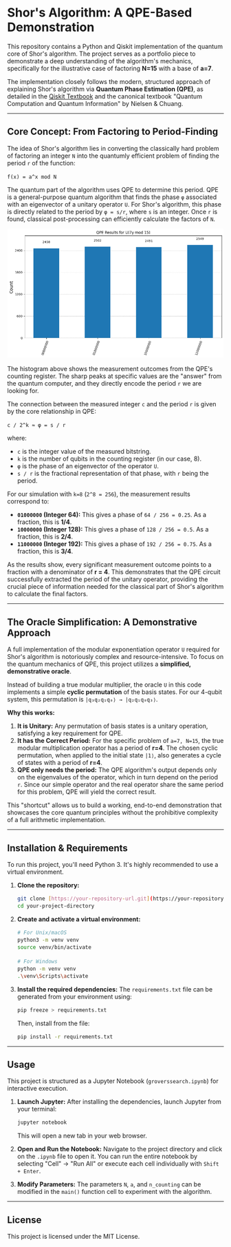 # Shor's Algorithm: A QPE-Based Demonstration

This repository contains a Python and Qiskit implementation of the quantum core of Shor's algorithm. The project serves as a portfolio piece to demonstrate a deep understanding of the algorithm's mechanics, specifically for the illustrative case of factoring **N=15** with a base of **a=7**.

The implementation closely follows the modern, structured approach of explaining Shor's algorithm via **Quantum Phase Estimation (QPE)**, as detailed in the [Qiskit Textbook](https://quantum.cloud.ibm.com/learning/en/courses/fundamentals-of-quantum-algorithms/phase-estimation-and-factoring/shor-algorithm) and the canonical textbook "Quantum Computation and Quantum Information" by Nielsen & Chuang.



---

## Core Concept: From Factoring to Period-Finding

The idea of Shor's algorithm lies in converting the classically hard problem of factoring an integer `N` into the quantumly efficient problem of finding the period `r` of the function:

`f(x) = a^x mod N`

The quantum part of the algorithm uses QPE to determine this period. QPE is a general-purpose quantum algorithm that finds the phase `φ` associated with an eigenvector of a unitary operator `U`. For Shor's algorithm, this phase is directly related to the period by `φ = s/r`, where `s` is an integer. Once `r` is found, classical post-processing can efficiently calculate the factors of `N`.


![Shor algorithm result](images/qperesults.png) 

The histogram above shows the measurement outcomes from the QPE's counting register. The sharp peaks at specific values are the "answer" from the quantum computer, and they directly encode the period `r` we are looking for.

The connection between the measured integer `c` and the period `r` is given by the core relationship in QPE:

`c / 2^k ≈ φ = s / r`

where:
- `c` is the integer value of the measured bitstring.
- `k` is the number of qubits in the counting register (in our case, 8).
- `φ` is the phase of an eigenvector of the operator `U`.
- `s / r` is the fractional representation of that phase, with `r` being the period.

For our simulation with `k=8` (`2^8 = 256`), the measurement results correspond to:

- **`01000000` (Integer 64):** This gives a phase of `64 / 256 = 0.25`. As a fraction, this is **1/4**.
- **`10000000` (Integer 128):** This gives a phase of `128 / 256 = 0.5`. As a fraction, this is **2/4**.
- **`11000000` (Integer 192):** This gives a phase of `192 / 256 = 0.75`. As a fraction, this is **3/4**.

As the results show, every significant measurement outcome points to a fraction with a denominator of **r = 4**. This demonstrates that the QPE circuit successfully extracted the period of the unitary operator, providing the crucial piece of information needed for the classical part of Shor's algorithm to calculate the final factors.

---

## The Oracle Simplification: A Demonstrative Approach

A full implementation of the modular exponentiation operator `U` required for Shor's algorithm is notoriously complex and resource-intensive. To focus on the quantum mechanics of QPE, this project utilizes a **simplified, demonstrative oracle**.

Instead of building a true modular multiplier, the oracle `U` in this code implements a simple **cyclic permutation** of the basis states. For our 4-qubit system, this permutation is `|q₃q₂q₁q₀⟩ → |q₂q₁q₀q₃⟩`.

**Why this works:**
1.  **It is Unitary:** Any permutation of basis states is a unitary operation, satisfying a key requirement for QPE.
2.  **It has the Correct Period:** For the specific problem of `a=7, N=15`, the true modular multiplication operator has a period of **r=4**. The chosen cyclic permutation, when applied to the initial state `|1⟩`, also generates a cycle of states with a period of **r=4**.
3.  **QPE only needs the period:** The QPE algorithm's output depends only on the eigenvalues of the operator, which in turn depend on the period `r`. Since our simple operator and the real operator share the same period for this problem, QPE will yield the correct result.

This "shortcut" allows us to build a working, end-to-end demonstration that showcases the core quantum principles without the prohibitive complexity of a full arithmetic implementation.

---

## Installation & Requirements

To run this project, you'll need Python 3. It's highly recommended to use a virtual environment.

1.  **Clone the repository:**
    ```bash
    git clone [https://your-repository-url.git](https://your-repository-url.git)
    cd your-project-directory
    ```

2.  **Create and activate a virtual environment:**
    ```bash
    # For Unix/macOS
    python3 -m venv venv
    source venv/bin/activate

    # For Windows
    python -m venv venv
    .\venv\Scripts\activate
    ```

3.  **Install the required dependencies:**
    The `requirements.txt` file can be generated from your environment using:
    ```bash
    pip freeze > requirements.txt
    ```
    Then, install from the file:
    ```bash
    pip install -r requirements.txt
    ```

---

## Usage

This project is structured as a Jupyter Notebook (`groverssearch.ipynb`) for interactive execution.

1.  **Launch Jupyter:**
    After installing the dependencies, launch Jupyter from your terminal:
    ```bash
    jupyter notebook
    ```
    This will open a new tab in your web browser.

2.  **Open and Run the Notebook:**
    Navigate to the project directory and click on the `.ipynb` file to open it. You can run the entire notebook by selecting "Cell" -> "Run All" or execute each cell individually with `Shift + Enter`.

3.  **Modify Parameters:**
    The parameters `N`, `a`, and `n_counting` can be modified in the `main()` function cell to experiment with the algorithm.

---

## License

This project is licensed under the MIT License.
